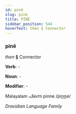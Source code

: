 ```yaml
---
id: pinë
slug: pinë
title: PİNË
sidebar_position: 544
hoverText: then § Connector
---
```


### pinë

*then* **§** Connector

**Verb**: -

**Noun**: -

**Modifier**: -

Malayalam പിന്നെ pinne /pin̪n̪e/

*Dravidian Language Family*